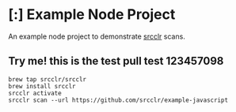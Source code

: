 # [:] Example Node Project

An example node project to demonstrate [srcclr](https://www.srcclr.com) scans.


## Try me! this is the test pull test 123457098


```
brew tap srcclr/srcclr
brew install srcclr
srcclr activate
srcclr scan --url https://github.com/srcclr/example-javascript
```
